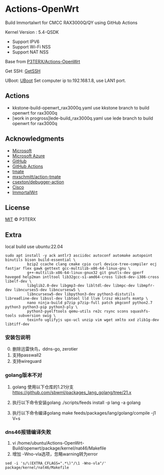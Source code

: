 # Actions-OpenWrt
Build Immortalwrt for CMCC RAX3000Q/QY using GitHub Actions

Kernel Version : 5.4-QSDK

- Support IPV6
- Support Wi-Fi NSS
- Support NAT NSS

Base from [P3TERX/Actions-OpenWrt](https://github.com/P3TERX/Actions-OpenWrt)

Get SSH: [GetSSH](https://hugo.utermux.dev/default/rax3000q-latest/)

UBoot: [UBoot](https://github.com/hzyitc/openwrt-redmi-ax3000/issues/73#issuecomment-2259591683) Set computer ip to:192.168.1.8, use LAN1 port.
## Actions
- kkstone-build-openwrt_rax3000q.yaml use kkstone branch to build openwrt for rax3000q
- [work in progross]lede-build_rax3000q.yaml  use lede branch to build openwrt for rax3000q


## Acknowledgments

- [Microsoft](https://www.microsoft.com)
- [Microsoft Azure](https://azure.microsoft.com)
- [GitHub](https://github.com)
- [GitHub Actions](https://github.com/features/actions)
- [tmate](https://github.com/tmate-io/tmate)
- [mxschmitt/action-tmate](https://github.com/mxschmitt/action-tmate)
- [csexton/debugger-action](https://github.com/csexton/debugger-action)
- [Cisco](https://www.cisco.com/)
- [ImmortalWrt](https://github.com/kkstone/immortalwrt-ipq50xx)

## License

[MIT](https://github.com/P3TERX/Actions-OpenWrt/blob/main/LICENSE) © P3TERX 

## Extra
local build use ubuntu:22.04

```
sudo apt install -y ack antlr3 asciidoc autoconf automake autopoint binutils bison build-essential \
          bzip2 ccache clang cmake cpio curl device-tree-compiler ecj fastjar flex gawk gettext gcc-multilib-x86-64-linux-gnu \
          g++-multilib-x86-64-linux-gnux32 git gnutls-dev gperf haveged help2man intltool lib32gcc-s1-amd64-cross libc6-dev-i386-cross libelf-dev \
          libglib2.0-dev libgmp3-dev libltdl-dev libmpc-dev libmpfr-dev libncurses5-dev libncursesw5 \
          libncursesw5-dev libpython3-dev python3-distutils libreadline-dev libssl-dev libtool lld llvm lrzsz mkisofs msmtp \
          nano ninja-build p7zip p7zip-full patch pkgconf python2.7 python3 python3-pip python3-ply \
          python3-pyelftools qemu-utils re2c rsync scons squashfs-tools subversion swig \
          texinfo uglifyjs upx-ucl unzip vim wget xmlto xxd zlib1g-dev libtiff-dev
```
### 安装包说明
0. 删除迅雷快鸟，ddns-go, zerotier
1. 支持passwall2
2. 支持wireguard

### golang版本不对
1. golang 使用以下仓库的1.21分支
https://github.com/sbwml/packages_lang_golang/tree/21.x

2. 执行以下命令安装golang
./scripts/feeds install -p lang -a golang

3. 执行以下命令编译golang
make feeds/packages/lang/golang/compile -j1 V=s    

### dns46报错编译失败
1. vi /home/ubuntu/Actions-OpenWrt-Build/openwrt/package/kernel/nat46/Makefile
2. 增加 -Wno-vla选项，忽略warning转为error
```
sed -i 's/\(EXTRA_CFLAGS=".*\)"/\1 -Wno-vla"/' package/kernel/nat46/Makefile
```
